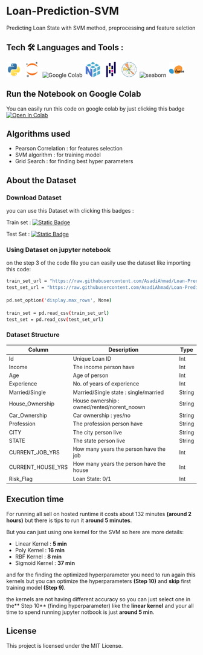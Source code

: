 # Loan-Prediction-SVM
Predicting Loan State with SVM method, preprocessing and feature selction

## Tech :hammer_and_wrench: Languages and Tools :

<div>
  <img src="https://github.com/devicons/devicon/blob/master/icons/python/python-original.svg" title="Python" alt="Python" width="40" height="40"/>&nbsp;
  <img src="https://github.com/devicons/devicon/blob/master/icons/jupyter/jupyter-original.svg" title="Jupyter Notebook" alt="Jupyter Notebook" width="40" height="40"/>&nbsp;
  <img src="https://assets.st-note.com/img/1670632589167-x9aAV8lmnH.png" title="Google Colab" alt="Google Colab" width="40" height="40"/>&nbsp;
  <img src="https://github.com/devicons/devicon/blob/master/icons/numpy/numpy-original.svg" title="Numpy" alt="Numpy" width="40" height="40"/>&nbsp;
  <img src="https://github.com/devicons/devicon/blob/master/icons/pandas/pandas-original.svg"  title="Pandas" alt="Pandas" width="40" height="40"/>&nbsp;
  <img src="https://github.com/devicons/devicon/blob/master/icons/matplotlib/matplotlib-original.svg"  title="MatPlotLib" alt="MatPlotLib" width="40" height="40"/>&nbsp;
  <img src="https://cdn.worldvectorlogo.com/logos/seaborn-1.svg"  title="seaborn" alt="seaborn" width="40" height="40"/>&nbsp;
  <img src="https://github.com/devicons/devicon/blob/master/icons/scikitlearn/scikitlearn-original.svg"  title="Sci-kit Learn" alt="Sci-kit Learn" width="40" height="40"/>&nbsp;
</div>

## Run the Notebook on Google Colab

You can easily run this code on google colab by just clicking this badge [![Open In Colab](https://colab.research.google.com/assets/colab-badge.svg)](https://colab.research.google.com/github/AsadiAhmad/Loan-Prediction-SVM/blob/main/Code/Loan_Prediction_SVM.ipynb)

## Algorithms used

- Pearson Correlation : for features selection
- SVM algorithm : for training model
- Grid Search : for finding best hyper parameters

## About the Dataset
### Download Dataset
you can use this Dataset with clicking this badges :

Train set : [![Static Badge](https://img.shields.io/badge/Trainset-red?style=for-the-badge&logo=databricks&labelColor=fcfbd4)](https://github.com/AsadiAhmad/Loan-Prediction-SVM/blob/main/Dataset/train.csv)

Test Set : [![Static Badge](https://img.shields.io/badge/Testset-red?style=for-the-badge&logo=databricks&labelColor=fcfbd4)](https://github.com/AsadiAhmad/Loan-Prediction-SVM/blob/main/Dataset/test.csv)

### Using Dataset on jupyter notebook
on the step 3 of the code file you can easily use the dataset like importing this code:
```sh
train_set_url = "https://raw.githubusercontent.com/AsadiAhmad/Loan-Prediction-SVM/refs/heads/main/Dataset/train.csv"
test_set_url = "https://raw.githubusercontent.com/AsadiAhmad/Loan-Prediction-SVM/refs/heads/main/Dataset/test.csv"

pd.set_option('display.max_rows', None)

train_set = pd.read_csv(train_set_url)
test_set = pd.read_csv(test_set_url)
```

### Dataset Structure

| Column | Description | Type |
| ----------- | ----------- | ----------- |
| Id | Unique Loan ID | Int |
| Income | The income person have | Int |
| Age | Age of person | Int |
| Experience | No. of years of experience | Int |
| Married/Single | Married/Single state : single/married | String |
| House_Ownership | House ownership : owned/rented/norent_noown | String |
| Car_Ownership | Car ownership : yes/no | String |
| Profession | The profession person have | String |
| CITY | The city person live | String |
| STATE | The state person live | String |
| CURRENT_JOB_YRS | How many years the person have the job | Int |
| CURRENT_HOUSE_YRS | How many years the person have the house | Int |
| Risk_Flag | Loan State: 0/1 | Int |

## Execution time

For running all sell on hosted runtime it costs about 132 minutes **(around 2 hours)** but there is tips to run it **around 5 minutes**.

But you can just using one kernel for the SVM so here are more details:

- Linear Kernel : **5 min**
- Poly Kernel : **16 min**
- RBF Kernel : **8 min**
- Sigmoid Kernel : **37 min**

and for the finding the optimized hyperparameter you need to run again this kernels but you can optimize the hyperparameters **(Step 10)** and **skip** first training model **(Step 9)**.

the kernels are not having different accuracy so you can just select one in the** Step 10** (finding hyperparameter) like the **linear kernel** and your all time to spend running jupyter notbook is just **around 5 min**.

## License

This project is licensed under the MIT License.

